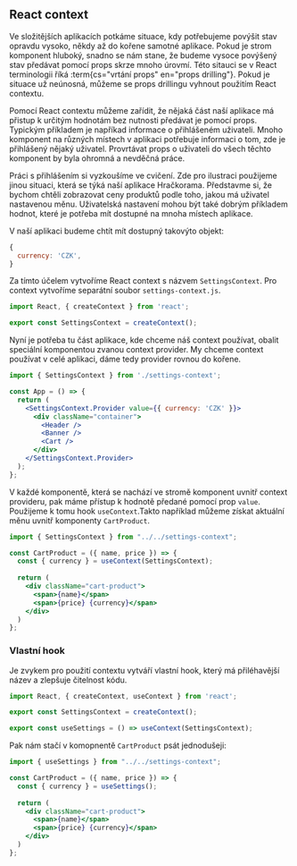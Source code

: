 ## React context

Ve složitějších aplikacích potkáme situace, kdy potřebujeme povýšit stav opravdu vysoko, někdy až do kořene samotné aplikace. Pokud je strom komponent hluboký, snadno se nám stane, že budeme vysoce povýšený stav předávat pomocí props skrze mnoho úrovmí. Této sitauci se v React terminologii říká :term{cs="vrtání props" en="props drilling"}. Pokud je situace už neúnosná, můžeme se props drillingu vyhnout použitím React contextu. 

Pomocí React contextu můžeme zařídit, že nějaká část naší aplikace má přistup k určitým hodnotám bez nutnosti předávat je pomocí props. Typickým příkladem je napříkad informace o přihlášeném uživateli. Mnoho komponent na různých místech v aplikaci potřebuje informaci o tom, zde je přihlášený nějaký uživatel. Provrtávat props o uživateli do všech těchto komponent by byla ohromná a nevděčná práce.

Práci s přihlášením si vyzkoušíme ve cvičení. Zde pro ilustraci použijeme jinou situaci, která se týká naší aplikace Hračkorama. Představme si, že bychom chtěli zobrazovat ceny produktů podle toho, jakou má uživatel nastavenou měnu. Uživatelská nastavení mohou být také dobrým příkladem hodnot, které je potřeba mít dostupné na mnoha místech aplikace. 

V naší aplikaci budeme chtít mít dostupný takovýto objekt:

```js
{
  currency: 'CZK',
}
```

Za tímto účelem vytvoříme React context s názvem `SettingsContext`. Pro context vytvoříme separátní soubor `settings-context.js`.

```js
import React, { createContext } from 'react';

export const SettingsContext = createContext();
```

Nyní je potřeba tu část aplikace, kde chceme náš context používat, obalit speciální komponentou zvanou context provider. My chceme context používat v celé aplikaci, dáme tedy provider rovnou do kořene. 

```jsx
import { SettingsContext } from './settings-context';

const App = () => {
  return (
    <SettingsContext.Provider value={{ currency: 'CZK' }}>
      <div className="container">
        <Header />
        <Banner />
        <Cart />
      </div>
    </SettingsContext.Provider>
  );
};
```

V každé komponentě, která se nachází ve stromě komponent uvnitř context provideru, pak máme přístup k hodnotě předané pomocí prop `value`. Použijeme k tomu hook `useContext`.Takto například můžeme získat aktuální měnu uvnitř komponenty `CartProduct`.

```jsx
import { SettingsContext } from "../../settings-context";

const CartProduct = ({ name, price }) => {
  const { currency } = useContext(SettingsContext);
  
  return (
    <div className="cart-product">
      <span>{name}</span>
      <span>{price} {currency}</span>
    </div>
  )
};
```

### Vlastní hook

Je zvykem pro použití contextu vytváří vlastní hook, který má přiléhavější název a zlepšuje čitelnost kódu. 

```js
import React, { createContext, useContext } from 'react';

export const SettingsContext = createContext();

export const useSettings = () => useContext(SettingsContext);
```

Pak nám stačí v komopnentě `CartProduct` psát jednodušeji:

```jsx
import { useSettings } from "../../settings-context";

const CartProduct = ({ name, price }) => {
  const { currency } = useSettings();
  
  return (
    <div className="cart-product">
      <span>{name}</span>
      <span>{price} {currency}</span>
    </div>
  )
};
```
